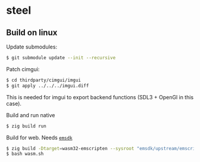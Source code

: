 # steel

## Build on linux
Update submodules:
```bash
$ git submodule update --init --recursive
```

Patch cimgui:
```bash
$ cd thirdparty/cimgui/imgui
$ git apply ../../../imgui.diff 
```
This is needed for imgui to export backend functions (SDL3 + OpenGl in this case).

Build and run native
```bash
$ zig build run
```

Build for web. Needs [`emsdk`](https://github.com/emscripten-core/emsdk)
```bash
$ zig build -Dtarget=wasm32-emscripten --sysroot "emsdk/upstream/emscripten" -Doptimize=ReleaseFast
$ bash wasm.sh
```

